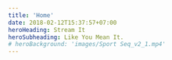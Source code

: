 ```yaml
---
title: 'Home'
date: 2018-02-12T15:37:57+07:00
heroHeading: Stream It
heroSubheading: Like You Mean It.
# heroBackground: 'images/Sport Seq_v2_1.mp4'
---
```


